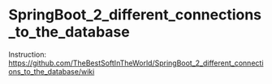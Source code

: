 # SpringBoot_2_different_connections_to_the_database

Instruction: https://github.com/TheBestSoftInTheWorld/SpringBoot_2_different_connections_to_the_database/wiki
